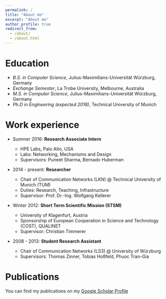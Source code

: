 ```yaml
---
permalink: /
title: "About me"
excerpt: "About me"
author_profile: true
redirect_from: 
  - /about/
  - /about.html
---
```


Education
======
* *B.S. in Computer Science*, Julius-Maximilians-Universität Würzburg, Germany
* *Exchange Semester*, La Trobe University, Melbourne, Australia
* *M.S. in Computer Science*, Julius-Maximilians-Universität Würzburg, Germany
* *Ph.D in Engineering (expected 2018)*, Technical University of Munich 

Work experience
======
* Summer 2016: **Research Associate Intern**
  * HPE Labs, Palo Alto, USA
  * Labs: Networking, Mechanisms and Design
  * Supervisors: Puneet Sharma, Bernado Huberman

* 2014 - present: **Researcher**
  * Chair of Communication Networks (LKN) @ Technical University of Munich (TUM)
  * Duties: Research, Teaching, Infrastructure
  * Supervisor: Prof. Dr.-Ing. Wolfgang Kellerer
  
* Winter 2012: **Short Term Scientific Mission (STSM)**
  * University of Klagenfurt, Austria
  * Sponsorship of European Cooperation in Science and Technology (COST), QUALINET
  * Supervisor: Christian Timmerer
  
* 2008 - 2013: **Student Research Assistant**
  * Chair of Communication Networks (LS3) @ University of Würzburg
  * Supervisors: Thomas Zinner, Tobias Hoßfeld, Phuoc Tran-Gia
  
Publications
======

You can find my publications on my [Google Scholar Profile](https://scholar.google.de/citations?user=1iyEOfAAAAAJ&hl=en)
